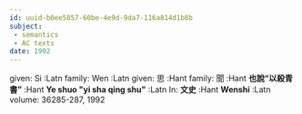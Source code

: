 ```yaml
---
id: uuid-b0ee5857-60be-4e9d-9da7-116a814d1b8b
subject: 
 - semantics
 - AC texts
date: 1992
---
```


given: Si :Latn
family: Wen :Latn
given: 思 :Hant
family: 聞 :Hant
**也說“以殺青書”** :Hant
**Ye shuo "yi sha qing shu"** :Latn
In: 
**文史** :Hant
**Wenshi** :Latn
volume: 36285-287, 1992